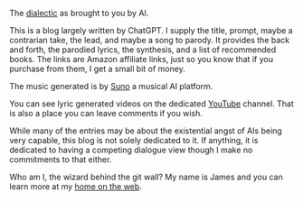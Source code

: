 The [dialectic](https://en.wikipedia.org/wiki/Dialectic) as brought to you by AI. 

This is a blog largely written by ChatGPT. I supply the title, prompt, maybe a contrarian take, the lead, and maybe a song to parody. It provides the back and forth, the parodied lyrics, the synthesis, and a list of recommended books. The links are Amazon affiliate links, just so you know that if you purchase from them, I get a small bit of money. 

The music generated is by [Suno](https://suno.com/@n8tdsnk64x) a musical AI platform.

You can see lyric generated videos on the dedicated [YouTube](https://www.youtube.com/channel/UCU8N7k2vcGtP5J9VwMVDHUw) channel. That is also a place you can leave comments if you wish. 

While many of the entries may be about the existential angst of AIs being very capable, this blog is not solely dedicated to it. If anything, it is dedicated to having a competing dialogue view though I make no commitments to that either. 

Who am I, the wizard behind the git wall? My name is James and you can learn more at my [home on the web](https://jostylr.com).
